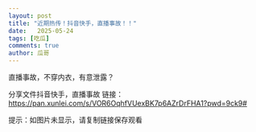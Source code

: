 ```yaml
---
layout: post
title: "近期热传！抖音快手，直播事故！！"
date:   2025-05-24
tags: [吃瓜]
comments: true
author: 瓜哥
---
```


 直播事故，不穿内衣，有意泄露？

分享文件抖音快手，直播事故
链接：https://pan.xunlei.com/s/VOR6OqhfVUexBK7p6AZrDrFHA1?pwd=9ck9#

提示：如图片未显示，请复制链接保存观看